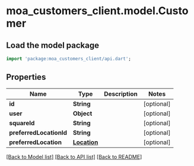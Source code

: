 # moa_customers_client.model.Customer

## Load the model package
```dart
import 'package:moa_customers_client/api.dart';
```

## Properties
Name | Type | Description | Notes
------------ | ------------- | ------------- | -------------
**id** | **String** |  | [optional] 
**user** | **Object** |  | [optional] 
**squareId** | **String** |  | [optional] 
**preferredLocationId** | **String** |  | [optional] 
**preferredLocation** | [**Location**](Location.md) |  | [optional] 

[[Back to Model list]](../README.md#documentation-for-models) [[Back to API list]](../README.md#documentation-for-api-endpoints) [[Back to README]](../README.md)


